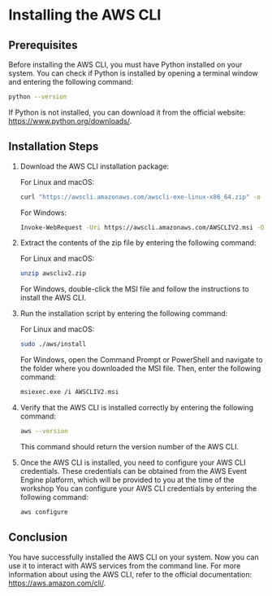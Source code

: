 # Installing the AWS CLI

## Prerequisites

Before installing the AWS CLI, you must have Python installed on your system. You can check if Python is installed by opening a terminal window and entering the following command:

   ```bash
   python --version
   ```

If Python is not installed, you can download it from the official website: https://www.python.org/downloads/.

## Installation Steps

1. Download the AWS CLI installation package:

   For Linux and macOS:
   ```bash
   curl "https://awscli.amazonaws.com/awscli-exe-linux-x86_64.zip" -o "awscliv2.zip"
   ```

   For Windows:
   ```bash
   Invoke-WebRequest -Uri https://awscli.amazonaws.com/AWSCLIV2.msi -OutFile AWSCLIV2.msi
   ```

2. Extract the contents of the zip file by entering the following command:

   For Linux and macOS:
   ```bash
   unzip awscliv2.zip
   ```

   For Windows, double-click the MSI file and follow the instructions to install the AWS CLI.

3. Run the installation script by entering the following command:

   For Linux and macOS:
   ```bash
   sudo ./aws/install
   ```

   For Windows, open the Command Prompt or PowerShell and navigate to the folder where you downloaded the MSI file. Then, enter the following command:
   ```bash
   msiexec.exe /i AWSCLIV2.msi
   ```

4. Verify that the AWS CLI is installed correctly by entering the following command:

   ```bash 
   aws --version
   ```

   This command should return the version number of the AWS CLI.

5. Once the AWS CLI is installed, you need to configure your AWS CLI credentials. These   credentials can be obtained from the AWS Event Engine platform, which will be provided to you at the time of the workshop
   You can configure your AWS CLI credentials by entering the following command:

   ```bash 
   aws configure
   ```


## Conclusion

You have successfully installed the AWS CLI on your system. Now you can use it to interact with AWS services from the command line. For more information about using the AWS CLI, refer to the official documentation: https://aws.amazon.com/cli/.
